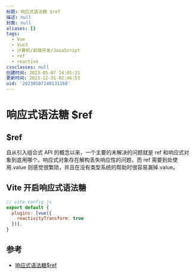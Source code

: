 ```yaml
---
标题: 响应式语法糖 $ref
描述: null
封面: null
aliases: []
tags:
  - Vue
  - Vue3
  - 计算机/前端开发/JavaScript
  - ref
  - reactive
cssclasses: null
创建时间: 2023-05-07 14:01:31
更新时间: 2023-12-31 02:46:53
uid: '20230507140131168'
---
```


# 响应式语法糖 $ref

## $ref

自从引入组合式 API 的概念以来，一个主要的未解决的问题就是 ref 和响应式对象到底用哪个。响应式对象存在解构丢失响应性的问题，而 ref 需要到处使用.value 则感觉很繁琐，并且在没有类型系统的帮助时很容易漏掉.value。

## Vite 开启响应式语法糖

  ```js
  // vite.config.js
  export default {
    plugins: [vue({
      reactivityTransform: true
    })],
  }
  ```

## 参考

- [响应式语法糖$ref](https://cn.vuejs.org/guide/extras/reactivity-transform.html#refs-vs-reactive-variables)
